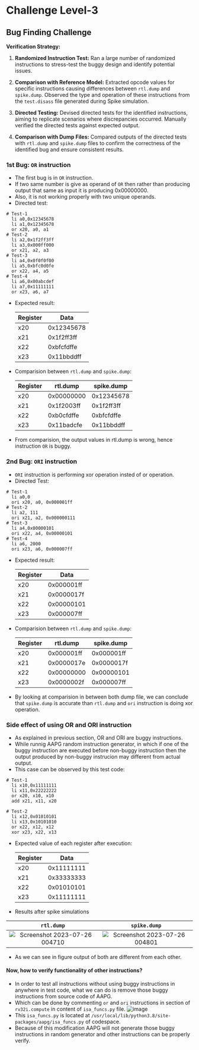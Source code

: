 # Challenge Level-3
## Bug Finding Challenge

**Verification Strategy:**

1) **Randomized Instruction Test:** Ran a large number of randomized instructions to stress-test the buggy design and identify potential issues.

2) **Comparison with Reference Model:** Extracted opcode values for specific instructions causing differences between `rtl.dump` and `spike.dump`. Observed the type and operation of these instructions from the `test.disass` file generated during Spike simulation.

3) **Directed Testing:** Devised directed tests for the identified instructions, aiming to replicate scenarios where discrepancies occurred. Manually verified the directed tests against expected output.

4) **Comparison with Dump Files:** Compared outputs of the directed tests with `rtl.dump` and `spike.dump` files to confirm the correctness of the identified bug and ensure consistent results.

### 1st Bug: `OR` instruction

- The first bug is in `OR` instruction.
- If two same number is give as operand of `OR` then rather than producing output that same as input it is producing 0x00000000.
- Also, it is not working properly with two unique operands.
- Directed test:
```
# Test-1
  li a0,0x12345678
  li a1,0x12345678
  or x20, a0, a1
# Test-2
  li a2,0x1f2ff3ff
  li a3,0x000ff000
  or x21, a2, a3
# Test-3
  li a4,0x0f0f0f00
  li a5,0xbfc0d0fe
  or x22, a4, a5
# Test-4
  li a6,0x00abcdef
  li a7,0x11111111
  or x23, a6, a7
```
- Expected result:
  
  | Register | Data |
  |------|-------|
  | x20 | 0x12345678 |
  | x21 | 0x1f2ff3ff |
  | x22 | 0xbfcfdffe |
  | x23 | 0x11bbddff |

- Comparision between `rtl.dump` and `spike.dump`:

  | Register | rtl.dump | spike.dump |
  |------|-------|--------|
  | x20 | 0x00000000 | 0x12345678 |
  | x21 | 0x1f2003ff | 0x1f2ff3ff |
  | x22 | 0xb0cfdffe | 0xbfcfdffe |
  | x23 | 0x11badcfe | 0x11bbddff |
- From comparision, the output values in rtl.dump is wrong, hence instruction `OR` is buggy.

### 2nd Bug: `ORI` instruction

- `ORI` instruction is performing xor operation insted of or operation.
- Directed Test:
```
# Test-1
  li a0,0
  ori x20, a0, 0x000001ff
# Test-2
  li a2, 111
  ori x21, a2, 0x000000111
# Test-3
  li a4,0x00000101
  ori x22, a4, 0x00000101
# Test-4
  li a6, 2000
  ori x23, a6, 0x000007ff
  ```
- Expected result:
  
  | Register | Data |
  |------|-------|
  | x20 | 0x000001ff |
  | x21 | 0x0000017f |
  | x22 | 0x00000101 |
  | x23 | 0x000007ff |

- Comparision between `rtl.dump` and `spike.dump`:

  | Register | rtl.dump | spike.dump |
  |------|-------|--------|
  | x20 | 0x000001ff | 0x000001ff |
  | x21 | 0x0000017e | 0x0000017f |
  | x22 | 0x00000000 | 0x00000101 |
  | x23 | 0x0000002f | 0x000007ff |

- By looking at comparision in between both dump file, we can conclude that `spike.dump` is accurate than `rtl.dump` and `ori` instruction is doing xor operation.

### Side effect of using OR and ORI instruction
- As explained in previous section, OR and ORI are buggy instructions.
- While runnig AAPG random instruction generator, in which if one of the buggy instruction are executed before non-buggy instruction then the output produced by non-buggy instrucion may different from actual output.
- This case can be observed by this test code:
```
# Test-1
  li x10,0x11111111
  li x11,0x22222222
  or x20, x10, x10
  add x21, x11, x20

# Test-2
  li x12,0x01010101
  li x13,0x10101010
  or x22, x12, x12
  xor x23, x22, x13
```
- Expected value of each register after execution:
  
  | Register | Data |
  |------|-------|
  | x20 | 0x11111111 |
  | x21 | 0x33333333 |
  | x22 | 0x01010101 |
  | x23 | 0x11111111 |

- Results after spike simulations

`rtl.dump`      |  `spike.dump`
:-------------------------:|:-------------------------:
![Screenshot 2023-07-26 004710](https://github.com/vyomasystems-lab/riscv-ctb-challenge-meeeeet/assets/76646671/a71e33fc-5a76-41cb-90a8-128a286792e2) | ![Screenshot 2023-07-26 004801](https://github.com/vyomasystems-lab/riscv-ctb-challenge-meeeeet/assets/76646671/ce18e9c8-6394-4bfb-8533-bca788701a6c)

- As we can see in figure output of both are different from each other.
#### Now, how to verify functionality of other instructions?
- In order to test all instructions without using buggy instructions in anywhere in test code, what we can do is remove those buggy instructions from source code of AAPG.
- Which can be done by commenting `or` and `ori` instructions in section of `rv32i.compute` in content of `isa_funcs.py` file.
  ![image](https://github.com/vyomasystems-lab/riscv-ctb-challenge-meeeeet/assets/76646671/16dc1ffe-b389-4371-9a52-4b97f6c11987)
- This `isa_funcs.py` is located at `/usr/local/lib/python3.8/site-packages/aapg/isa_funcs.py` of codespace.
- Because of this modification AAPG will not generate those buggy instructions in random generator and other instructions can be properly verify.
